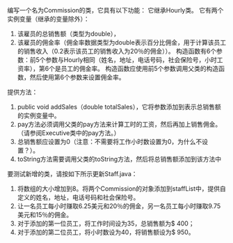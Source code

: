 编写一个名为Commission的类，它具有以下功能：
它继承Hourly类。
它有两个实例变量（继承的变量除外）：
1. 该雇员的总销售额（类型为double），
2. 该雇员的佣金率（佣金率数据类型为double表示百分比佣金，用于计算该员工的销售收入（0.2表示该员工的销售收入为20％的佣金））。
构造函数有6个参数：前5个参数与Hourly相同（姓名，地址，电话号码，社会保险号，小时工资率），第6个是员工的佣金率。
构造函数应使用前5个参数调用父类的构造函数，然后使用第6个参数来设置佣金率。

提供方法：
1. public void addSales（double totalSales），它将参数添加到表示总销售额的实例变量中。 
2. pay方法必须调用父类的pay方法来计算工时的工资，然后再加上销售佣金。 （请参阅Executive类中的pay方法。）
3. 总销售额应设置为0（注意：不需要将工作小时数设置为0，为什么不设置？）。
4. toString方法需要调用父类的toString方法，然后将总销售额添加到该方法中

要测试新增的类，请按如下所示更新Staff.java：
1. 将数组的大小增加到8。将两个Commission的对象添加到staffList中，提供自定义的姓名，地址，电话号码和社会保险号。
2. 让一名员工每小时赚取6.25美元和20％的佣金，另一名员工每小时赚取9.75美元和15％的佣金。
3. 对于添加的第一位员工，将工作时间设为35，总销售额为$ 400；
4. 对于添加的第二位员工，将小时数设为40，将销售额设为$ 950。